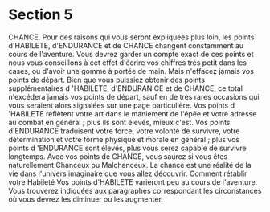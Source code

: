 # Section 5

CHANCE.
Pour des raisons qui vous seront expliquées plus loin, les points
d'HABlLETE,  d'ENDURANCE  et de CHANCE  changent
constamment au cours de l'aventure. Vous devrez garder un
compte exact de ces  points et nous vous conseillons à cet effet
d'écrire vos chiffres très petit dans les cases, ou d'avoir une
gomme à portée de main. Mais n'effacez jamais vos points de
départ.  Bien que vous puissiez obtenir des points
supplémentaires d 'HABlLETE,  d'ENDURAN CE et de
CHANCE,  ce total n'excédera jamais vos  points de départ,
sauf en de très rares occasions qui vous seraient alors signalées
sur une page particulière. Vos points d 'HABlLETE  reflètent
votre art dans le maniement de l'épée et votre adresse au combat
en général ; plus ils sont élevés, mieux c'est. Vos points
d'ENDURANCE  traduisent votre force, votre volonté de
survivre, votre détermination et votre forme physique et morale
en général ; plus vos points d 'ENDURANCE  sont élevés, plus
vous serez capable de  survivre longtemps. Avec vos points de
CHANCE,  vous saurez si vous êtes naturellement Chanceux ou
Malchanceux. La chance est une réalité de la vie dans l'univers
imaginaire que vous allez découvrir.
Comment rétablir votre Habileté
Vos points  d'HABlLETE  varieront peu au cours de l'aventure.
Vous trouverez indiquées aux paragraphes correspondant les
circonstances où vous devrez les diminuer ou les augmenter.